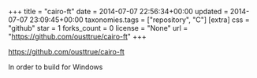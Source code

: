+++
title = "cairo-ft"
date = 2014-07-07 22:56:34+00:00
updated = 2014-07-07 23:09:45+00:00
taxonomies.tags = ["repository", "C"]
[extra]
css = "github"
star = 1
forks_count = 0
license = "None"
url = "https://github.com/ousttrue/cairo-ft"
+++

<https://github.com/ousttrue/cairo-ft>

In order to build for Windows

